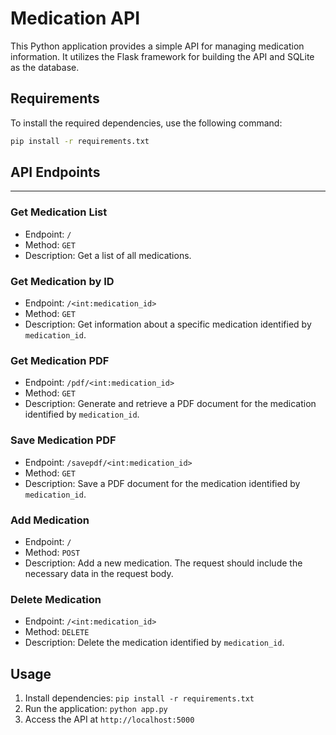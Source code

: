 # Medication API

This Python application provides a simple API for managing medication information. It utilizes the Flask framework for building the API and SQLite as the database.

## Requirements

To install the required dependencies, use the following command:

```bash
pip install -r requirements.txt
```

## API Endpoints
-------------

### Get Medication List

-   Endpoint: `/`
-   Method: `GET`
-   Description: Get a list of all medications.

### Get Medication by ID

-   Endpoint: `/<int:medication_id>`
-   Method: `GET`
-   Description: Get information about a specific medication identified by `medication_id`.

### Get Medication PDF

-   Endpoint: `/pdf/<int:medication_id>`
-   Method: `GET`
-   Description: Generate and retrieve a PDF document for the medication identified by `medication_id`.

### Save Medication PDF

-   Endpoint: `/savepdf/<int:medication_id>`
-   Method: `GET`
-   Description: Save a PDF document for the medication identified by `medication_id`.

### Add Medication

-   Endpoint: `/`
-   Method: `POST`
-   Description: Add a new medication. The request should include the necessary data in the request body.

### Delete Medication

-   Endpoint: `/<int:medication_id>`
-   Method: `DELETE`
-   Description: Delete the medication identified by `medication_id`.

Usage
-----

1.  Install dependencies: `pip install -r requirements.txt`
2.  Run the application: `python app.py`
3.  Access the API at `http://localhost:5000`